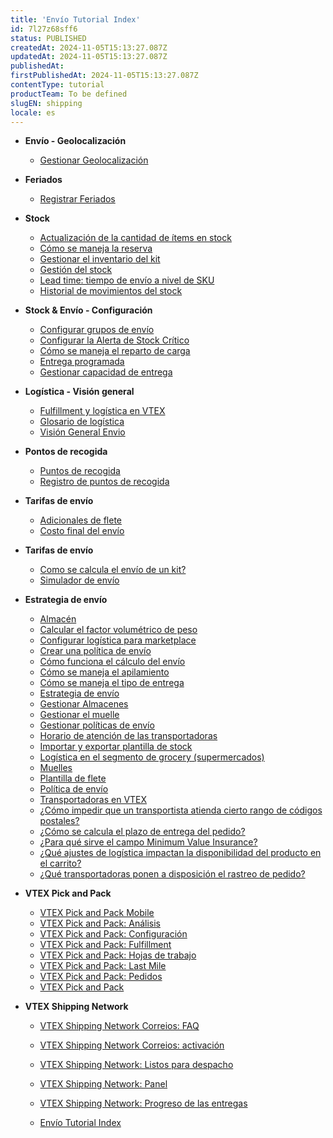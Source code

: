 ```yaml
---
title: 'Envío Tutorial Index'
id: 7l27z68sff6
status: PUBLISHED
createdAt: 2024-11-05T15:13:27.087Z
updatedAt: 2024-11-05T15:13:27.087Z
publishedAt: 
firstPublishedAt: 2024-11-05T15:13:27.087Z
contentType: tutorial
productTeam: To be defined
slugEN: shipping
locale: es
---
```


- **Envío - Geolocalización**

  - [Gestionar Geolocalización](es/docs/tutorial/gestionar-geolocalizacion)


- **Feriados**

  - [Registrar Feriados](es/docs/tutorial/registrar-feriados)


- **Stock**

  - [Actualización de la cantidad de ítems en stock](es/docs/tutorial/actualization-de-la-cantidad-de-items-en-stock)
  - [Cómo se maneja la reserva](es/docs/tutorial/como-se-maneja-la-reserva)
  - [Gestionar el inventario del kit](es/docs/tutorial/como-gestionar-el-inventario-del-kit)
  - [Gestión del stock](es/docs/tutorial/gestionar-items-en-inventario)
  - [Lead time: tiempo de envío a nivel de SKU](es/docs/tutorial/lead-time-tiempo-de-envio-a-nivel-de-sku)
  - [​​Historial de movimientos del stock](es/docs/tutorial/historial-de-movimientos-del-stock)


- **Stock & Envío - Configuración**

  - [Configurar grupos de envío](es/docs/tutorial/configurar-grupos-de-envio)
  - [Configurar la Alerta de Stock Crítico](es/docs/tutorial/configurar-la-alerta-de-stock-critico)
  - [Cómo se maneja el reparto de carga](es/docs/tutorial/como-se-maneja-el-reparto-de-carga)
  - [Entrega programada](es/docs/tutorial/entrega-programada)
  - [Gestionar capacidad de entrega](es/docs/tutorial/gestionar-capacidad-de-entrega)


- **Logística - Visión general**

  - [Fulfillment y logística en VTEX](es/docs/tutorial/fulfillment-logistica-vtex)
  - [Glosario de logística](es/docs/tutorial/glosario-de-logistica)
  - [Visión General Envio](es/docs/tutorial/vision-general-envio)


- **Pontos de recogida**

  - [Puntos de recogida](es/docs/tutorial/puntos-de-recogida)
  - [Registro de puntos de recogida](es/docs/tutorial/registro-de-puntos-de-recogida)


- **Tarifas de envío**

  - [Adicionales de flete](es/docs/tutorial/adicionales-de-flete)
  - [Costo final del envío](es/docs/tutorial/costo-final-del-envio)


- **Tarifas de envío**

  - [Como se calcula el envío de un kit?](es/docs/tutorial/como-se-calcula-el-envio-de-un-kit)
  - [Simulador de envío](es/docs/tutorial/simulador-de-envio)


- **Estrategia de envío**

  - [Almacén](es/docs/tutorial/almacen)
  - [Calcular el factor volumétrico de peso](es/docs/tutorial/como-se-calcula-el-peso-cubico)
  - [Configurar logística para marketplace](es/docs/tutorial/como-configurar-logistica-para-politica-comercial)
  - [Crear una política de envío](es/docs/tutorial/crear-una-politica-de-envio)
  - [Cómo funciona el cálculo del envío](es/docs/tutorial/como-funciona-el-calculo-del-envio)
  - [Cómo se maneja el apilamiento](es/docs/tutorial/como-se-maneja-el-apilamiento)
  - [Cómo se maneja el tipo de entrega](es/docs/tutorial/como-se-maneja-el-tipo-de-entrega)
  - [Estrategia de envío](es/docs/tutorial/estrategia-de-envio)
  - [Gestionar Almacenes](es/docs/tutorial/gestionar-almacenes)
  - [Gestionar el muelle](es/docs/tutorial/gestionar-el-muelle)
  - [Gestionar políticas de envío](es/docs/tutorial/gestionar-politicas-de-envio)
  - [Horario de atención de las transportadoras](es/docs/tutorial/horario-de-atencion-de-las-transportadoras)
  - [Importar y exportar plantilla de stock](es/docs/tutorial/importando-y-exportando-plantilla-de-stock)
  - [Logística en el segmento de grocery (supermercados)](es/docs/tutorial/logistica-en-el-segmento-de-grocery-supermercados)
  - [Muelles](es/docs/tutorial/muelles)
  - [Plantilla de flete](es/docs/tutorial/plantilla-de-flete)
  - [Política de envío](es/docs/tutorial/politica-de-envio)
  - [Transportadoras en VTEX](es/docs/tutorial/transportadoras-en-vtex)
  - [¿Cómo impedir que un transportista atienda cierto rango de códigos postales?](es/docs/tutorial/impedir-que-transportista-atienda-cierto-rango-de-codigos-postales)
  - [¿Cómo se calcula el plazo de entrega del pedido?](es/docs/tutorial/como-se-calcula-el-plazo-de-entrega-del-pedido)
  - [¿Para qué sirve el campo Minimum Value Insurance?](es/docs/tutorial/para-que-sirve-el-campo-en-la-tabla-de-flete-minimum-value-insurance)
  - [¿Qué ajustes de logística impactan la disponibilidad del producto en el carrito?](es/docs/tutorial/que-ajustes-de-logistica-impactan-la-disponibilidad-del-producto-en-el-carrito)
  - [¿Qué transportadoras ponen a disposición el rastreo de pedido?](es/docs/tutorial/que-transportadoras-ponen-a-disposicion-el-rastreo-de-pedido)


- **VTEX Pick and Pack**

  - [VTEX Pick and Pack Mobile](es/docs/tutorial/vtex-pick-and-pack-mobile)
  - [VTEX Pick and Pack: Análisis](es/docs/tutorial/vtex-pick-and-pack-analisis)
  - [VTEX Pick and Pack: Configuración](es/docs/tutorial/vtex-pick-and-pack-configuracion)
  - [VTEX Pick and Pack: Fulfillment](es/docs/tutorial/vtex-pick-and-pack-fulfillment)
  - [VTEX Pick and Pack: Hojas de trabajo](es/docs/tutorial/vtex-pick-and-pack-hojas-de-trabajo)
  - [VTEX Pick and Pack: Last Mile](es/docs/tutorial/vtex-pick-and-pack-last-mile)
  - [VTEX Pick and Pack: Pedidos](es/docs/tutorial/vtex-pick-and-pack-pedidos)
  - [VTEX Pick and Pack](es/docs/tutorial/vtex-pick-and-pack)


- **VTEX Shipping Network**

  - [VTEX Shipping Network Correios: FAQ](es/docs/tutorial/vtex-shipping-network-correios-faq)
  - [VTEX Shipping Network Correios: activación](es/docs/tutorial/vtex-shipping-network-correios-activacion)
  - [VTEX Shipping Network: Listos para despacho](es/docs/tutorial/listos-para-despacho)
  - [VTEX Shipping Network: Panel ](es/docs/tutorial/panel-vtex-shipping-network)
  - [VTEX Shipping Network: Progreso de las entregas](es/docs/tutorial/progreso-de-las-entregas-vtex-shipping-network)


  - [Envío Tutorial Index](es/docs/tutorial/index-es-tutorial-shipping)


